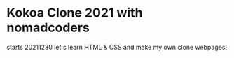 # Kokoa Clone 2021 with nomadcoders

starts 20211230
let's learn HTML & CSS and make my own clone webpages!
